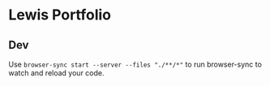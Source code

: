 # Lewis Portfolio

## Dev

Use `browser-sync start --server --files "./**/*"` to run browser-sync to watch and reload your code.